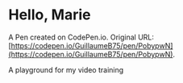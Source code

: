# Hello, Marie

A Pen created on CodePen.io. Original URL: [https://codepen.io/GuillaumeB75/pen/PobypwN](https://codepen.io/GuillaumeB75/pen/PobypwN).

A playground for my video training
